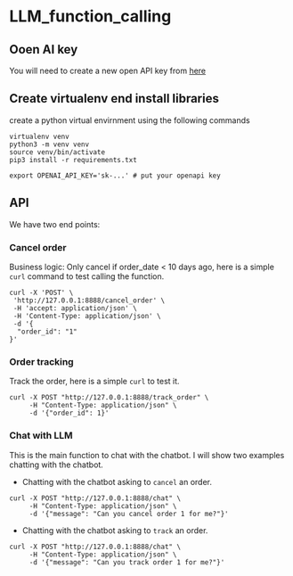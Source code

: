 # LLM_function_calling

## Ooen AI key
You will need to create a new open API key from [here](https://platform.openai.com/api-keys) 
## Create virtualenv end install libraries
create a python virtual envirnment using the following commands
```
virtualenv venv
python3 -m venv venv
source venv/bin/activate
pip3 install -r requirements.txt

export OPENAI_API_KEY='sk-...' # put your openapi key

``` 

## API 

We have two end points:

### Cancel order 
Business logic: Only cancel if order_date < 10 days ago, here is a simple `curl` command to test calling the function.

```
curl -X 'POST' \
 'http://127.0.0.1:8888/cancel_order' \
 -H 'accept: application/json' \
 -H 'Content-Type: application/json' \
 -d '{
  "order_id": "1"
}'
```

### Order tracking 
Track the order, here is a simple `curl` to test it.
```
curl -X POST "http://127.0.0.1:8888/track_order" \
     -H "Content-Type: application/json" \
     -d '{"order_id": 1}'

```

### Chat with LLM
This is the main function to chat with the chatbot. I will show two examples chatting with the chatbot.

* Chatting with the chatbot asking to `cancel` an order. 
```
curl -X POST "http://127.0.0.1:8888/chat" \
     -H "Content-Type: application/json" \
     -d '{"message": "Can you cancel order 1 for me?"}'

```

* Chatting with the chatbot asking to `track` an order.
```
curl -X POST "http://127.0.0.1:8888/chat" \
     -H "Content-Type: application/json" \
     -d '{"message": "Can you track order 1 for me?"}'

```
